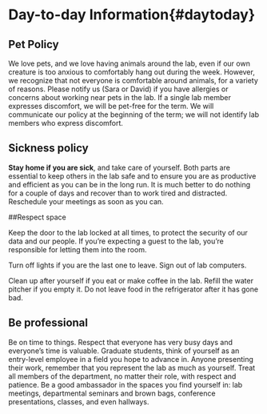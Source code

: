 # Day-to-day Information{#daytoday}

## Pet Policy

We love pets, and we love having animals around the lab, even if our own creature is too anxious to comfortably hang out during the week. However, we recognize that not everyone is comfortable around animals, for a variety of reasons. Please notify us (Sara or David) if you have allergies or concerns about working near pets in the lab. If a single lab member expresses discomfort, we will be pet-free for the term. We will communicate our policy at the beginning of the term; we will not identify lab members who express discomfort. 

## Sickness policy

**Stay home if you are sick**, and take care of yourself. Both parts are essential to keep others in the lab safe and to ensure you are as productive and efficient as you can be in the long run. It is much better to do nothing for a couple of days and recover than to work tired and distracted. Reschedule your meetings as soon as you can. 

##Respect space

Keep the door to the lab locked at all times, to protect the security of our data and our people. If you’re expecting a guest to the lab, you’re responsible for letting them into the room.

Turn off lights if you are the last one to leave. Sign out of lab computers. 

Clean up after yourself if you eat or make coffee in the lab. Refill the water pitcher if you empty it. Do not leave food in the refrigerator after it has gone bad. 

## Be professional

Be on time to things. Respect that everyone has very busy days and everyone’s time is valuable. Graduate students, think of yourself as an entry-level employee in a field you hope to advance in. Anyone presenting their work, remember that you represent the lab as much as yourself. Treat all members of the department, no matter their role, with respect and patience. Be a good ambassador in the spaces you find yourself in: lab meetings, departmental seminars and brown bags, conference presentations, classes, and even hallways. 
